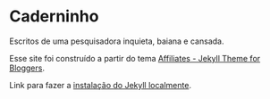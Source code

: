 # Caderninho

Escritos de uma pesquisadora inquieta, baiana e cansada.

Esse site foi construído a partir do tema [Affiliates - Jekyll Theme for Bloggers](https://bootstrapstarter.com/template-affiliates-bootstrap-jekyll/). 

Link para fazer a [instalação do Jekyll localmente](https://jekyllrb.com/docs/installation/).
